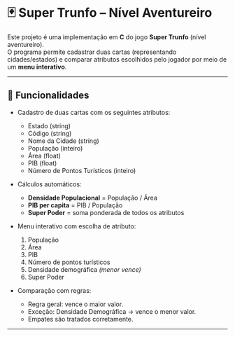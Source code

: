 # 🃏 Super Trunfo – Nível Aventureiro

Este projeto é uma implementação em **C** do jogo **Super Trunfo** (nível aventureiro).  
O programa permite cadastrar duas cartas (representando cidades/estados) e comparar atributos escolhidos pelo jogador por meio de um **menu interativo**.

---

## 🚀 Funcionalidades

- Cadastro de duas cartas com os seguintes atributos:
  - Estado (string)
  - Código (string)
  - Nome da Cidade (string)
  - População (inteiro)
  - Área (float)
  - PIB (float)
  - Número de Pontos Turísticos (inteiro)

- Cálculos automáticos:
  - **Densidade Populacional** = População / Área  
  - **PIB per capita** = PIB / População  
  - **Super Poder** = soma ponderada de todos os atributos

- Menu interativo com escolha de atributo:
  1. População  
  2. Área  
  3. PIB  
  4. Número de pontos turísticos  
  5. Densidade demográfica *(menor vence)*  
  6. Super Poder  

- Comparação com regras:
  - Regra geral: vence o maior valor.  
  - Exceção: Densidade Demográfica → vence o menor valor.  
  - Empates são tratados corretamente.  

---


